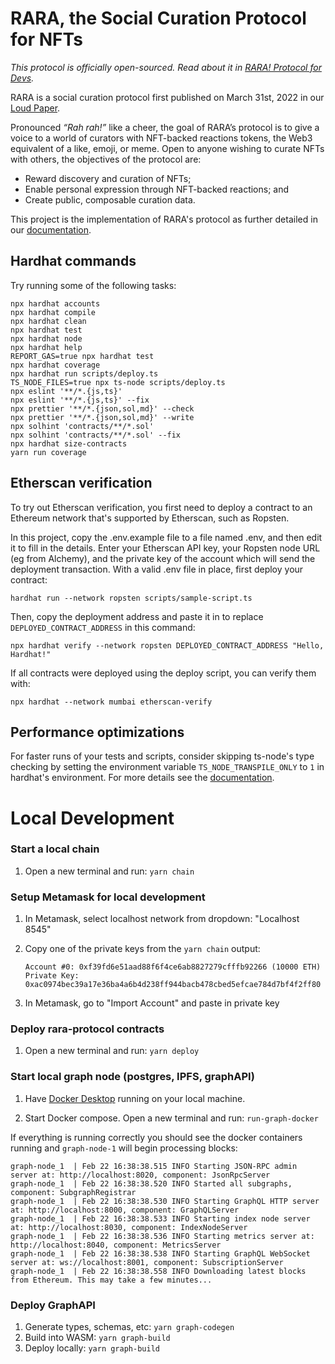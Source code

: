 # RARA, the Social Curation Protocol for NFTs

*This protocol is officially open-sourced. Read about it in [RARA! Protocol for Devs](https://rara.mirror.xyz/GKuzfq1sv77nbjmfL_mRm2cVX3c_2UIWsDiklGccjiY).*

RARA is a social curation protocol first published on March 31st, 2022 in our [Loud Paper](https://rara.mirror.xyz/czut-1X7ubQcAwt3PnNPQHJ3DHn2TiQJvm4nxR8AwpQ).

Pronounced *“Rah rah!”* like a cheer, the goal of RARA’s protocol is to give a voice to a world of curators with NFT-backed reactions tokens, the Web3 equivalent of a like, emoji, or meme. Open to anyone wishing to curate NFTs with others, the objectives of the protocol are:

* Reward discovery and curation of NFTs;
* Enable personal expression through NFT-backed reactions; and
* Create public, composable curation data.

This project is the implementation of RARA's protocol as further detailed in our [documentation](https://docs.rara.social/).

## Hardhat commands

Try running some of the following tasks:

```shell
npx hardhat accounts
npx hardhat compile
npx hardhat clean
npx hardhat test
npx hardhat node
npx hardhat help
REPORT_GAS=true npx hardhat test
npx hardhat coverage
npx hardhat run scripts/deploy.ts
TS_NODE_FILES=true npx ts-node scripts/deploy.ts
npx eslint '**/*.{js,ts}'
npx eslint '**/*.{js,ts}' --fix
npx prettier '**/*.{json,sol,md}' --check
npx prettier '**/*.{json,sol,md}' --write
npx solhint 'contracts/**/*.sol'
npx solhint 'contracts/**/*.sol' --fix
npx hardhat size-contracts
yarn run coverage
```

## Etherscan verification

To try out Etherscan verification, you first need to deploy a contract to an Ethereum network that's supported by Etherscan, such as Ropsten.

In this project, copy the .env.example file to a file named .env, and then edit it to fill in the details. Enter your Etherscan API key, your Ropsten node URL (eg from Alchemy), and the private key of the account which will send the deployment transaction. With a valid .env file in place, first deploy your contract:

```shell
hardhat run --network ropsten scripts/sample-script.ts
```

Then, copy the deployment address and paste it in to replace `DEPLOYED_CONTRACT_ADDRESS` in this command:

```shell
npx hardhat verify --network ropsten DEPLOYED_CONTRACT_ADDRESS "Hello, Hardhat!"
```

If all contracts were deployed using the deploy script, you can verify them with:

```shell
npx hardhat --network mumbai etherscan-verify
```

## Performance optimizations

For faster runs of your tests and scripts, consider skipping ts-node's type checking by setting the environment variable `TS_NODE_TRANSPILE_ONLY` to `1` in hardhat's environment. For more details see the [documentation](https://hardhat.org/guides/typescript.html#performance-optimizations).

# Local Development

### Start a local chain

1. Open a new terminal and run: `yarn chain`

### Setup Metamask for local development

1. In Metamask, select localhost network from dropdown: "Localhost 8545"
2. Copy one of the private keys from the `yarn chain` output:

   ```
   Account #0: 0xf39fd6e51aad88f6f4ce6ab8827279cfffb92266 (10000 ETH)
   Private Key: 0xac0974bec39a17e36ba4a6b4d238ff944bacb478cbed5efcae784d7bf4f2ff80
   ```

3. In Metamask, go to "Import Account" and paste in private key

### Deploy rara-protocol contracts

1. Open a new terminal and run: `yarn deploy`

### Start local graph node (postgres, IPFS, graphAPI)

1. Have [Docker Desktop](https://www.docker.com/products/docker-desktop) running on your local machine.

2. Start Docker compose. Open a new terminal and run: `run-graph-docker`

If everything is running correctly you should see the docker containers running and `graph-node-1` will begin processing blocks:

    graph-node_1  | Feb 22 16:38:38.515 INFO Starting JSON-RPC admin server at: http://localhost:8020, component: JsonRpcServer
    graph-node_1  | Feb 22 16:38:38.520 INFO Started all subgraphs, component: SubgraphRegistrar
    graph-node_1  | Feb 22 16:38:38.530 INFO Starting GraphQL HTTP server at: http://localhost:8000, component: GraphQLServer
    graph-node_1  | Feb 22 16:38:38.533 INFO Starting index node server at: http://localhost:8030, component: IndexNodeServer
    graph-node_1  | Feb 22 16:38:38.536 INFO Starting metrics server at: http://localhost:8040, component: MetricsServer
    graph-node_1  | Feb 22 16:38:38.538 INFO Starting GraphQL WebSocket server at: ws://localhost:8001, component: SubscriptionServer
    graph-node_1  | Feb 22 16:38:38.558 INFO Downloading latest blocks from Ethereum. This may take a few minutes...

### Deploy GraphAPI

1. Generate types, schemas, etc: `yarn graph-codegen`
2. Build into WASM: `yarn graph-build`
3. Deploy locally: `yarn graph-build`
